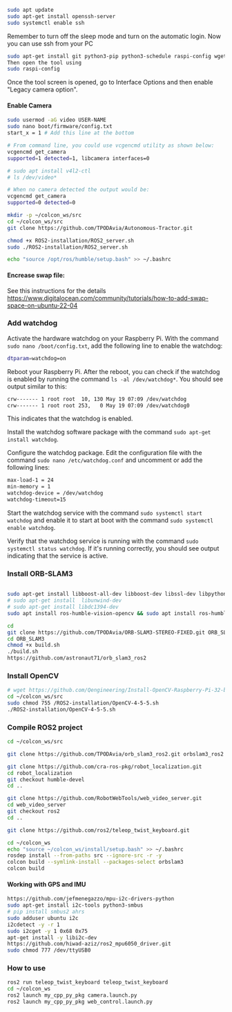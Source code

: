 ```bash
sudo apt update
sudo apt-get install openssh-server
sudo systemctl enable ssh
```
Remember to turn off the sleep mode and turn on the automatic login.
Now you can use ssh from your PC

```bash
sudo apt-get install git python3-pip python3-schedule raspi-config wget pyserial curl -y
Then open the tool using
sudo raspi-config
```
Once the tool screen is opened, go to Interface Options and then enable "Legacy camera option".

#### Enable Camera

```bash
sudo usermod -aG video USER-NAME
sudo nano boot/firmware/config.txt
start_x = 1 # Add this line at the bottom

# From command line, you could use vcgencmd utility as shown below:
vcgencmd get_camera
supported=1 detected=1, libcamera interfaces=0

# sudo apt install v4l2-ctl
# ls /dev/video*

# When no camera detected the output would be:
vcgencmd get_camera
supported=0 detected=0
```

```bash
mkdir -p ~/colcon_ws/src
cd ~/colcon_ws/src
git clone https://github.com/TPODAvia/Autonomous-Tractor.git

chmod +x ROS2-installation/ROS2_server.sh
sudo ./ROS2-installation/ROS2_server.sh

echo "source /opt/ros/humble/setup.bash" >> ~/.bashrc
```
#### Encrease swap file:

See this instructions for the details https://www.digitalocean.com/community/tutorials/how-to-add-swap-space-on-ubuntu-22-04

### Add watchdog

Activate the hardware watchdog on your Raspberry Pi. With the command `sudo nano /boot/config.txt`, add the following line to enable the watchdog:

```bash
dtparam=watchdog=on
```

Reboot your Raspberry Pi. After the reboot, you can check if the watchdog is enabled by running the command `ls -al /dev/watchdog*`. You should see output similar to this:

```bash
crw------- 1 root root  10, 130 May 19 07:09 /dev/watchdog
crw------- 1 root root 253,   0 May 19 07:09 /dev/watchdog0
```
This indicates that the watchdog is enabled.

Install the watchdog software package with the command `sudo apt-get install watchdog`.

Configure the watchdog package. Edit the configuration file with the command `sudo nano /etc/watchdog.conf` and uncomment or add the following lines:

```bash
max-load-1 = 24
min-memory = 1
watchdog-device = /dev/watchdog
watchdog-timeout=15
```

Start the watchdog service with the command `sudo systemctl start watchdog` and enable it to start at boot with the command `sudo systemctl enable watchdog`.

Verify that the watchdog service is running with the command `sudo systemctl status watchdog`. If it's running correctly, you should see output indicating that the service is active.

### Install ORB-SLAM3

```bash

sudo apt-get install libboost-all-dev libboost-dev libssl-dev libpython2.7-dev libeigen3-dev 
# sudo apt-get install  libunwind-dev
# sudo apt-get install libdc1394-dev
sudo apt install ros-humble-vision-opencv && sudo apt install ros-humble-message-filters

cd
git clone https://github.com/TPODAvia/ORB-SLAM3-STEREO-FIXED.git ORB_SLAM3
cd ORB_SLAM3
chmod +x build.sh
./build.sh
https://github.com/astronaut71/orb_slam3_ros2

```
### Install OpenCV

```bash
# wget https://github.com/Qengineering/Install-OpenCV-Raspberry-Pi-32-bits/raw/main/OpenCV-4-5-5.sh
cd ~/colcon_ws/src
sudo chmod 755 /ROS2-installation/OpenCV-4-5-5.sh
./ROS2-installation/OpenCV-4-5-5.sh
```
### Compile ROS2 project

```bash
cd ~/colcon_ws/src

git clone https://github.com/TPODAvia/orb_slam3_ros2.git orbslam3_ros2

git clone https://github.com/cra-ros-pkg/robot_localization.git
cd robot_localization
git checkout humble-devel
cd ..

git clone https://github.com/RobotWebTools/web_video_server.git
cd web_video_server
git checkout ros2
cd ..

git clone https://github.com/ros2/teleop_twist_keyboard.git

cd ~/colcon_ws
echo "source ~/colcon_ws/install/setup.bash" >> ~/.bashrc
rosdep install --from-paths src --ignore-src -r -y
colcon build --symlink-install --packages-select orbslam3
colcon build
```

#### Working with GPS and IMU
```bash
https://github.com/jefmenegazzo/mpu-i2c-drivers-python
sudo apt-get install i2c-tools python3-smbus
# pip install smbus2 ahrs
sudo adduser ubuntu i2c
i2cdetect -y -r 1
sudo i2cget -y 1 0x68 0x75
apt-get install -y libi2c-dev
https://github.com/hiwad-aziz/ros2_mpu6050_driver.git
sudo chmod 777 /dev/ttyUSB0
```

### How to use

```bash
ros2 run teleop_twist_keyboard teleop_twist_keyboard
cd ~/colcon_ws
ros2 launch my_cpp_py_pkg camera.launch.py
ros2 launch my_cpp_py_pkg web_control.launch.py
```